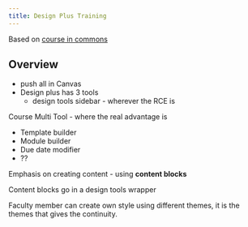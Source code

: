 ```yaml
---
title: Design Plus Training
---
```

Based on [course in commons](https://lms.griffith.edu.au/accounts/1/external_tools/105?launch_type=global_navigation)

## Overview

- push all in Canvas
- Design plus has 3 tools 
    - design tools sidebar - wherever the RCE is

Course Multi Tool - where the real advantage is
- Template builder
- Module builder
- Due date modifier
- ??

Emphasis on creating content - using **content blocks** 

Content blocks go in a design tools wrapper

Faculty member can create own style using different themes, it is the themes that gives the continuity.